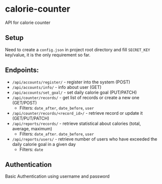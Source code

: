 # calorie-counter
API for calorie counter

## Setup
Need to create a `config.json` in project root directory and fill `SECRET_KEY` key/value, it is the only requirement so far.

## Endpoints:
- `/api/accounts/register/` - register into the system (POST)
- `/api/accounts/info/` - info about user (GET)
- `/api/accounts/set_goal/` - set daily calorie goal (PUT/PATCH)
- `/api/counter/records/` - get list of records or create a new one (GET/POST)
    - Filters: `date_after`, `date_before`, `user`
- `/api/counter/records/<record_id>/` - retrieve record or update it (GET/PUT/PATCH)
- `/api/reports/records/` - retrieve statistical about calories (total, average, maximum)
    - Filters: `date_after`. `date_before`, `user`
- `/api/reports/users/` - retrieve number of users who have exceeded the daily calorie goal in a given day
    - Filters: `date`
    
## Authentication
Basic Authentication using username and password

